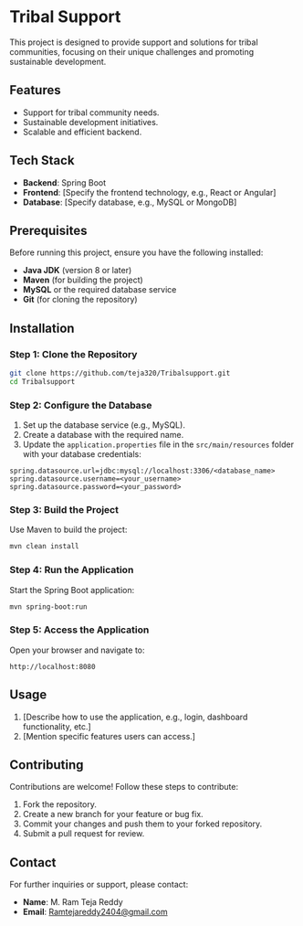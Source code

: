 # Tribal Support

This project is designed to provide support and solutions for tribal communities, focusing on their unique challenges and promoting sustainable development.

## Features
- Support for tribal community needs.
- Sustainable development initiatives.
- Scalable and efficient backend.

## Tech Stack
- **Backend**: Spring Boot
- **Frontend**: [Specify the frontend technology, e.g., React or Angular]
- **Database**: [Specify database, e.g., MySQL or MongoDB]

## Prerequisites
Before running this project, ensure you have the following installed:

- **Java JDK** (version 8 or later)
- **Maven** (for building the project)
- **MySQL** or the required database service
- **Git** (for cloning the repository)

## Installation

### Step 1: Clone the Repository

```bash
git clone https://github.com/teja320/Tribalsupport.git
cd Tribalsupport
```

### Step 2: Configure the Database

1. Set up the database service (e.g., MySQL).
2. Create a database with the required name.
3. Update the `application.properties` file in the `src/main/resources` folder with your database credentials:

```properties
spring.datasource.url=jdbc:mysql://localhost:3306/<database_name>
spring.datasource.username=<your_username>
spring.datasource.password=<your_password>
```

### Step 3: Build the Project

Use Maven to build the project:

```bash
mvn clean install
```

### Step 4: Run the Application

Start the Spring Boot application:

```bash
mvn spring-boot:run
```

### Step 5: Access the Application

Open your browser and navigate to:

```
http://localhost:8080
```

## Usage

1. [Describe how to use the application, e.g., login, dashboard functionality, etc.]
2. [Mention specific features users can access.]

## Contributing

Contributions are welcome! Follow these steps to contribute:

1. Fork the repository.
2. Create a new branch for your feature or bug fix.
3. Commit your changes and push them to your forked repository.
4. Submit a pull request for review.


## Contact

For further inquiries or support, please contact:

- **Name**: M. Ram Teja Reddy
- **Email**: Ramtejareddy2404@gmail.com
